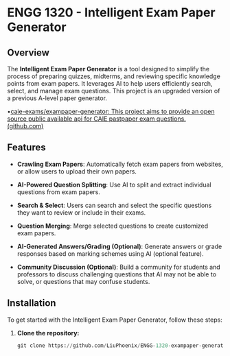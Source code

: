 # ENGG 1320 - Intelligent Exam Paper Generator

## Overview

The **Intelligent Exam Paper Generator** is a tool designed to simplify the process of preparing quizzes, midterms, and reviewing specific knowledge points from exam papers. It leverages AI to help users efficiently search, select, and manage exam questions. This project is an upgraded version of a previous A-level paper generator.

•[caie](https://github.com/caie-exams/exampaper-generator?tab=readme-ov-file)[-exams/](https://github.com/caie-exams/exampaper-generator?tab=readme-ov-file)[exampaper](https://github.com/caie-exams/exampaper-generator?tab=readme-ov-file)[-generator: This project aims to provide an open source public available ](https://github.com/caie-exams/exampaper-generator?tab=readme-ov-file)[api](https://github.com/caie-exams/exampaper-generator?tab=readme-ov-file)[ for CAIE ](https://github.com/caie-exams/exampaper-generator?tab=readme-ov-file)[pastpaper](https://github.com/caie-exams/exampaper-generator?tab=readme-ov-file)[ exam questions. (github.com)](https://github.com/caie-exams/exampaper-generator?tab=readme-ov-file)

## Features

- **Crawling Exam Papers**: Automatically fetch exam papers from websites, or allow users to upload their own papers.
  
- **AI-Powered Question Splitting**: Use AI to split and extract individual questions from exam papers.

- **Search & Select**: Users can search and select the specific questions they want to review or include in their exams.

- **Question Merging**: Merge selected questions to create customized exam papers.

- **AI-Generated Answers/Grading (Optional)**: Generate answers or grade responses based on marking schemes using AI (optional feature).

- **Community Discussion (Optional)**: Build a community for students and professors to discuss challenging questions that AI may not be able to solve, or questions that may confuse students.

## Installation

To get started with the Intelligent Exam Paper Generator, follow these steps:

1. **Clone the repository:**

   ```python
   git clone https://github.com/LiuPhoenix/ENGG-1320-exampaper-generator
